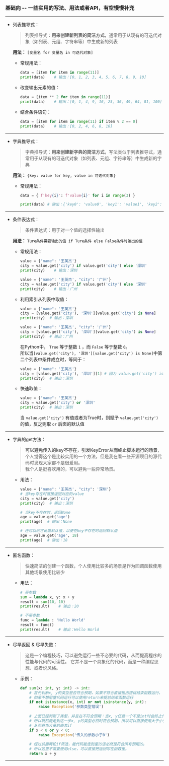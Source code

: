 ### 基础向 -- 一些实用的写法、用法或者API，有空慢慢补充  
  
*****  

- 列表推导式：

    > 列表推导式：**用来创建新列表的简洁方式**，通常用于从现有的可迭代对象（如列表、元组、字符串等）中生成新的列表    

    **用法：** `[变量名 for 变量名 in 可迭代对象]`  
  
    * 常规用法：
        ```python
        data = [item for item in range(11)]
        print(data)    # 输出：[0, 1, 2, 3, 4, 5, 6, 7, 8, 9, 10]
        ```

    * 改变输出元素的值：    

        ```python
        data = [item ** 2 for item in range(11)]
        print(data)    # 输出：[0, 1, 4, 9, 16, 25, 36, 49, 64, 81, 100]
        ```

    * 结合条件语句：
        
        ```python
        data = [item for item in range(11) if item % 2 == 0]
        print(data)    # 输出：[0, 2, 4, 6, 8, 10]
        ``` 

****

- 字典推导式：

    > 字典推导式：**用来创建新字典的简洁方式**，写法类似于列表推导式，通常用于从现有的可迭代对象（如列表、元组、字符串等）中生成新的字典

    **用法：** `{key: value for key, value in 可迭代对象}`

    * 常规用法：
        ```python
        data = { f'key{i}': f'value{i}' for i in range(3) }

        print(data) # 输出：{'key0': 'value0', 'key1': 'value1', 'key2': 'value2'}
        
        ```

****  

- 条件表达式：  

    > 条件表达式：用于对一个值的选择性输出      

    **用法：** `Ture条件需要输出的值 if Ture条件 else False条件时输出的值`

    * 常规用法：  
        ```python
        value = {"name": '王英杰'}
        city = value.get('city') if value.get('city') else '深圳'
        print(city)    # 输出：深圳
  
        value = {"name": '王英杰', "city": '广州'}
        city = value.get('city') if value.get('city') else '深圳'
        print(city)    # 输出：广州
        ```
    
    * 利用索引从列表中取值：
        ```python
        value = {"name": '王英杰'}
        city = [value.get('city'), '深圳'][value.get('city') is None]
        print(city)  # 输出：深圳
    
        value = {"name": '王英杰', "city": '广州'}
        city = [value.get('city'), '深圳'][value.get('city') is None]
        print(city)  # 输出：广州
        ```
        在Python中， `True` 等于整数 `1` ，而 `False` 等于整数 `0`。  
        所以当`[value.get('city'), '深圳'][value.get('city') is None]`中第二个列表中条件成立时，等同于：  
        ```python
        value = {"name": '王英杰'}
        city = [value.get('city'), '深圳'][1] # 因为 value.get('city') is None 条件成立，返回True
        print(city)  # 输出：深圳
        ```
    
    * 快速取值：
        ```python
        value = {"name": '王英杰'}
        city = value.get('city') or '深圳'
        print(city)  # 输出：深圳
        ```
        当 `value.get('city')` 有值或者为True时，则赋予 `value.get('city')` 的值，反之则取 `or` 后面的默认值  


****

- 字典的get方法：

    > **可以避免传入的key不存在，引发KeyError从而终止脚本运行的场景**，个人觉得这个是比较实用的一个方法，但是我在看一些开源项目的源代码时发现大家都不是很爱用。  
    我个人是挺喜欢用的，可以避免一些异常场景。

    * 用法：
        ```python
        value = {"name": '王英杰', "city": '深圳'}
        # 当key存在时直接返回对应的value
        city = value.get('city')
        print(city)  # 输出：深圳
        
        # 当key不存在时，返回None
        age = value.get('age')
        print(age)  # 输出：None
      
        # 还可以给它设置默认值，以便在key不存在时返回默认值
        age = value.get('age', 18)
        print(age)  # 输出：18              
        ```

****  

- 匿名函数：  
    > 快速简洁的创建一个函数，个人使用比较多的场景是作为回调函数使用  
    其他场景使用比较少

    * 用法：  
        
        ```python
        # 带参数
        sum = lambda x, y: x + y
        result = sum(10, 10)
        print(result)    # 输出：20
        
        # 不带参数
        func = lambda : 'Hello World'
        result = func()
        print(result)    # 输出：Hello World
        ```
      
****

- 尽早返回 & 尽早失败：

    > 这是一个编程技巧，可以避免运行一些不必要的代码，从而提高程序的性能与代码的可读性。
    它并不是一个具象化的代码，而是一种编程思想、或者说风格。

    * 示例：
        
        ```python
        def sum(x: int, y: int) -> int:
            # 首先判断x, y的类型是否符合预期，如果不符合直接抛出错误结束函数运行，
            # 如果不想阻塞代码运行可以使用return来提前结束函数运行
            if not isinstance(x, int) or not isinstance(y, int):
                raise Exception('参数类型错误')
            
            # 上面已经判断了类型，并且在不符合预期：当x, y任意一个不是int时会终止代码运行。
            # 所以既然能走到这一步x, y的类型必然时符合预期，所以可以直接使用大于小于判断。
            # 从而避免大量的嵌套if
            if x < 0 or y < 0:
                raise Exception('传入的参数小于0')
            
            # 经过前面两轮if筛选，能代码能走到里的话必然是符合所有预期的。
            # 所以这里不需要使用else，可以直接把返回写在函数里。
            return x + y
        ```

****


                